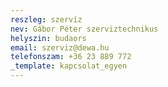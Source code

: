 ```yaml
---
reszleg: szervíz
nev: Gábor Péter szerviztechnikus
helyszin: budaors
email: szerviz@dewa.hu
telefonszam: +36 23 889 772
_template: kapcsolat_egyen
---
```


